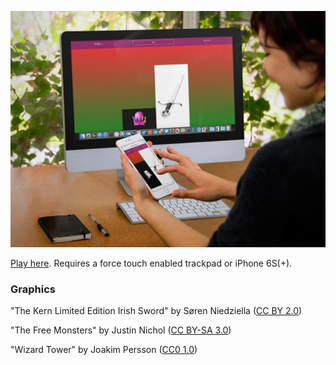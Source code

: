 ![](https://raw.githubusercontent.com/dermike/force-touch-match-game/gh-pages/screenshot/screenshot.jpg)

[Play here](http://librarian.codes/force-touch-match-game/). Requires a force touch enabled trackpad or iPhone 6S(+).

### Graphics

"The Kern Limited Edition Irish Sword" by Søren Niedziella ([CC BY 2.0](https://creativecommons.org/licenses/by/2.0/))

"The Free Monsters" by Justin Nichol ([CC BY-SA 3.0](http://creativecommons.org/licenses/by-sa/3.0/))

"Wizard Tower" by Joakim Persson ([CC0 1.0](http://creativecommons.org/publicdomain/zero/1.0/))